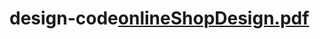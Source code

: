 # design-code[onlineShopDesign.pdf](https://github.com/rvst312/design-code/files/11364840/onlineShopDesign.pdf)
